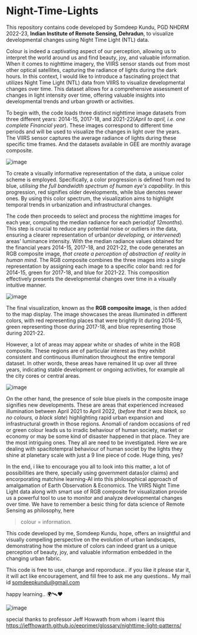 # Night-Time-Lights
This repository contains code developed by Somdeep Kundu, PGD NHDRM 2022-23, **Indian Institute of Remote Sensing, Dehradun**, to visualize developmental changes using Night Time Light (NTL) data.



Colour is indeed a captivating aspect of our perception, allowing us to interpret the world around us and find beauty, joy, and valuable information. When it comes to nighttime imagery, the VIIRS sensor stands out from most other optical satellites, capturing the radiance of lights during the dark hours. In this context, I would like to introduce a fascinating project that utilizes Night Time Light (NTL) data from VIIRS to visualize developmental changes over time. This dataset allows for a comprehensive assessment of changes in light intensity over time, offering valuable insights into developmental trends and urban growth or activities.

To begin with, the code loads three distinct nighttime image datasets from three different years: 2014-15, 2017-18, and 2021-22(_April to april, i.e. one complete Financial year_). These images correspond to different time periods and will be used to visualize the changes in light over the years. The VIIRS sensor captures the average radiance of lights during these specific time frames. And the datasets available in GEE are monthly avarage composite.

![image](https://github.com/zomm0095/Night-Time-Lights/assets/62704009/1b99351e-47e6-4856-863d-624229eb750c)

To create a visually informative representation of the data, a unique color scheme is employed. Specifically, a color progression is defined from red to blue, _utilising the full bandwidth spectrum of human eye's capability_. In this progression, red signifies older developments, while blue denotes newer ones. By using this color spectrum, the visualization aims to highlight temporal trends in urbanization and infrastructural changes.

The code then proceeds to select and process the nighttime images for each year, computing the median radiance for each period(_of 12months_). This step is crucial to reduce any potential noise or outliers in the data, ensuring a clearer representation of urban(_or developing, or intervened_) areas' luminance intensity. With the median radiance values obtained for the financial years 2014-15, 2017-18, and 2021-22, the code generates an RGB composite image, _that create a perception of abstraction of reality in human mind_. The RGB composite combines the three images into a single representation by assigning each image to a specific color band: red for 2014-15, green for 2017-18, and blue for 2021-22. This composition effectively presents the developmental changes over time in a visually intuitive manner.

![image](https://github.com/zomm0095/Night-Time-Lights/assets/62704009/c538b7ea-1f2e-48dc-adaf-310b31309fbc)

The final visualization, known as the **RGB composite image**, is then added to the map display. The image showcases the areas illuminated in different colors, with red representing places that were brightly lit during 2014-15, green representing those during 2017-18, and blue representing those during 2021-22.

However, a lot of areas may appear white or shades of white in the RGB composite. These regions are of particular interest as they exhibit consistent and continuous illumination throughout the entire temporal dataset. In other words, these areas have remained lit up over all three years, indicating stable development or ongoing activities, for example all the city cores or central areas.

![image](https://github.com/zomm0095/Night-Time-Lights/assets/62704009/a2f7fad5-40d6-4990-b686-c4594aa8f56f)

On the other hand, the presence of sole blue pixels in the composite image signifies new developments. These are areas that experienced increased illumination between April 2021 to April 2022, (_before that it was black, so no colours, a black slate_) highlighting rapid urban expansion and infrastructural growth in those regions. Anomali of random occasions of red or green colour leads us to irradic behaviour of human society, market or economy or may be some kind of disaster happened in that place. They are the most intriguing ones. They all are need to be investigated. Here we are dealing with spacitotempral behaviour of human societ by the lights they shine at planetary scale with just a 9 line piece of code. Huge thing, yes?

In the end, i like to encourage you all to look into this matter, a lot of possibilities are there, specially using government datas(or claims) and encorporating matchine learning-AI into this philosophical approach of amalgamation of Earth Observation & Economics. The VIIRS Night Time Light data along with smart use of RGB composite for visualization provide us a powerful tool to use to monitor and analyze developmental changes over time. We have to remember a besic thing for data science of Remote Sensing as philosophy, here
> colour = information.

This code developed by me, Somdeep Kundu, hope, offers an insightful and visually compelling perspective on the evolution of urban landscapes, demonstrating how the mixture of colors can indeed grant us a unique perception of beauty, joy, and valuable information embedded in the changing urban fabric.



This code is free to use, change and reporoduce.. if you like it please star it, it will act like encouragement, and fill free to ask me any questions.. My mail id somdeepkundu@gmail.com

happy learning.. 🌍🛰️❤️



![image](https://github.com/zomm0095/Night-Time-Lights/assets/62704009/91fa52a5-ced1-44fc-b9b2-436bc2f3ed9d)




special thanks to professor Jeff Howwath from whom i learnt this
https://jeffhowarth.github.io/eeprimer/glossary/nighttime-light-patterns/
